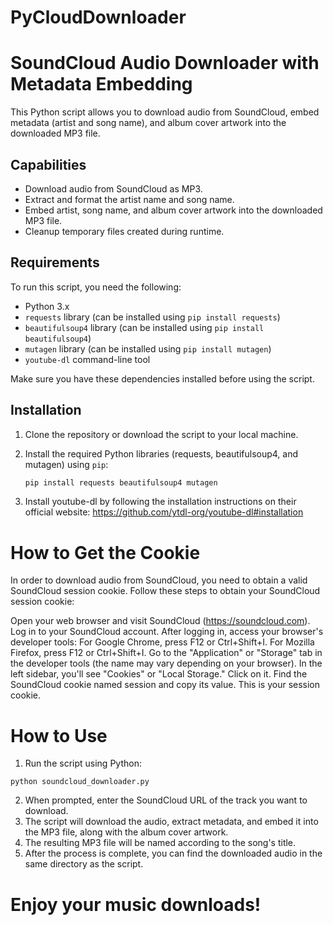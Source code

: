 # PyCloudDownloader
 
# SoundCloud Audio Downloader with Metadata Embedding

This Python script allows you to download audio from SoundCloud, embed metadata (artist and song name), and album cover artwork into the downloaded MP3 file.

## Capabilities

- Download audio from SoundCloud as MP3.
- Extract and format the artist name and song name.
- Embed artist, song name, and album cover artwork into the downloaded MP3 file.
- Cleanup temporary files created during runtime.

## Requirements

To run this script, you need the following:

- Python 3.x
- `requests` library (can be installed using `pip install requests`)
- `beautifulsoup4` library (can be installed using `pip install beautifulsoup4`)
- `mutagen` library (can be installed using `pip install mutagen`)
- `youtube-dl` command-line tool

Make sure you have these dependencies installed before using the script.

## Installation

1. Clone the repository or download the script to your local machine.

2. Install the required Python libraries (requests, beautifulsoup4, and mutagen) using `pip`:

   ```bash
   pip install requests beautifulsoup4 mutagen

3. Install youtube-dl by following the installation instructions on their official website: https://github.com/ytdl-org/youtube-dl#installation

# How to Get the Cookie

In order to download audio from SoundCloud, you need to obtain a valid SoundCloud session cookie. Follow these steps to obtain your SoundCloud session cookie:

Open your web browser and visit SoundCloud (https://soundcloud.com).
Log in to your SoundCloud account.
After logging in, access your browser's developer tools:
For Google Chrome, press F12 or Ctrl+Shift+I.
For Mozilla Firefox, press F12 or Ctrl+Shift+I.
Go to the "Application" or "Storage" tab in the developer tools (the name may vary depending on your browser).
In the left sidebar, you'll see "Cookies" or "Local Storage." Click on it.
Find the SoundCloud cookie named session and copy its value. This is your session cookie.

# How to Use

1. Run the script using Python:

```
python soundcloud_downloader.py
```


2. When prompted, enter the SoundCloud URL of the track you want to download.
3. The script will download the audio, extract metadata, and embed it into the MP3 file, along with the album cover artwork.
4. The resulting MP3 file will be named according to the song's title.
5. After the process is complete, you can find the downloaded audio in the same directory as the script.

# Enjoy your music downloads!